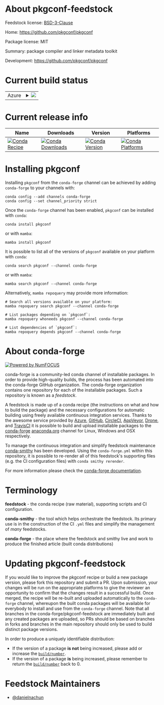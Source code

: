 About pkgconf-feedstock
=======================

Feedstock license: [BSD-3-Clause](https://github.com/conda-forge/pkgconf-feedstock/blob/main/LICENSE.txt)

Home: https://github.com/pkgconf/pkgconf

Package license: MIT

Summary: package compiler and linker metadata toolkit

Development: https://github.com/pkgconf/pkgconf

Current build status
====================


<table>
    
  <tr>
    <td>Azure</td>
    <td>
      <details>
        <summary>
          <a href="https://dev.azure.com/conda-forge/feedstock-builds/_build/latest?definitionId=22957&branchName=main">
            <img src="https://dev.azure.com/conda-forge/feedstock-builds/_apis/build/status/pkgconf-feedstock?branchName=main">
          </a>
        </summary>
        <table>
          <thead><tr><th>Variant</th><th>Status</th></tr></thead>
          <tbody><tr>
              <td>linux_64</td>
              <td>
                <a href="https://dev.azure.com/conda-forge/feedstock-builds/_build/latest?definitionId=22957&branchName=main">
                  <img src="https://dev.azure.com/conda-forge/feedstock-builds/_apis/build/status/pkgconf-feedstock?branchName=main&jobName=linux&configuration=linux%20linux_64_" alt="variant">
                </a>
              </td>
            </tr><tr>
              <td>osx_64</td>
              <td>
                <a href="https://dev.azure.com/conda-forge/feedstock-builds/_build/latest?definitionId=22957&branchName=main">
                  <img src="https://dev.azure.com/conda-forge/feedstock-builds/_apis/build/status/pkgconf-feedstock?branchName=main&jobName=osx&configuration=osx%20osx_64_" alt="variant">
                </a>
              </td>
            </tr><tr>
              <td>win_64</td>
              <td>
                <a href="https://dev.azure.com/conda-forge/feedstock-builds/_build/latest?definitionId=22957&branchName=main">
                  <img src="https://dev.azure.com/conda-forge/feedstock-builds/_apis/build/status/pkgconf-feedstock?branchName=main&jobName=win&configuration=win%20win_64_" alt="variant">
                </a>
              </td>
            </tr>
          </tbody>
        </table>
      </details>
    </td>
  </tr>
</table>

Current release info
====================

| Name | Downloads | Version | Platforms |
| --- | --- | --- | --- |
| [![Conda Recipe](https://img.shields.io/badge/recipe-pkgconf-green.svg)](https://anaconda.org/conda-forge/pkgconf) | [![Conda Downloads](https://img.shields.io/conda/dn/conda-forge/pkgconf.svg)](https://anaconda.org/conda-forge/pkgconf) | [![Conda Version](https://img.shields.io/conda/vn/conda-forge/pkgconf.svg)](https://anaconda.org/conda-forge/pkgconf) | [![Conda Platforms](https://img.shields.io/conda/pn/conda-forge/pkgconf.svg)](https://anaconda.org/conda-forge/pkgconf) |

Installing pkgconf
==================

Installing `pkgconf` from the `conda-forge` channel can be achieved by adding `conda-forge` to your channels with:

```
conda config --add channels conda-forge
conda config --set channel_priority strict
```

Once the `conda-forge` channel has been enabled, `pkgconf` can be installed with `conda`:

```
conda install pkgconf
```

or with `mamba`:

```
mamba install pkgconf
```

It is possible to list all of the versions of `pkgconf` available on your platform with `conda`:

```
conda search pkgconf --channel conda-forge
```

or with `mamba`:

```
mamba search pkgconf --channel conda-forge
```

Alternatively, `mamba repoquery` may provide more information:

```
# Search all versions available on your platform:
mamba repoquery search pkgconf --channel conda-forge

# List packages depending on `pkgconf`:
mamba repoquery whoneeds pkgconf --channel conda-forge

# List dependencies of `pkgconf`:
mamba repoquery depends pkgconf --channel conda-forge
```


About conda-forge
=================

[![Powered by
NumFOCUS](https://img.shields.io/badge/powered%20by-NumFOCUS-orange.svg?style=flat&colorA=E1523D&colorB=007D8A)](https://numfocus.org)

conda-forge is a community-led conda channel of installable packages.
In order to provide high-quality builds, the process has been automated into the
conda-forge GitHub organization. The conda-forge organization contains one repository
for each of the installable packages. Such a repository is known as a *feedstock*.

A feedstock is made up of a conda recipe (the instructions on what and how to build
the package) and the necessary configurations for automatic building using freely
available continuous integration services. Thanks to the awesome service provided by
[Azure](https://azure.microsoft.com/en-us/services/devops/), [GitHub](https://github.com/),
[CircleCI](https://circleci.com/), [AppVeyor](https://www.appveyor.com/),
[Drone](https://cloud.drone.io/welcome), and [TravisCI](https://travis-ci.com/)
it is possible to build and upload installable packages to the
[conda-forge](https://anaconda.org/conda-forge) [anaconda.org](https://anaconda.org/)
channel for Linux, Windows and OSX respectively.

To manage the continuous integration and simplify feedstock maintenance
[conda-smithy](https://github.com/conda-forge/conda-smithy) has been developed.
Using the ``conda-forge.yml`` within this repository, it is possible to re-render all of
this feedstock's supporting files (e.g. the CI configuration files) with ``conda smithy rerender``.

For more information please check the [conda-forge documentation](https://conda-forge.org/docs/).

Terminology
===========

**feedstock** - the conda recipe (raw material), supporting scripts and CI configuration.

**conda-smithy** - the tool which helps orchestrate the feedstock.
                   Its primary use is in the construction of the CI ``.yml`` files
                   and simplify the management of *many* feedstocks.

**conda-forge** - the place where the feedstock and smithy live and work to
                  produce the finished article (built conda distributions)


Updating pkgconf-feedstock
==========================

If you would like to improve the pkgconf recipe or build a new
package version, please fork this repository and submit a PR. Upon submission,
your changes will be run on the appropriate platforms to give the reviewer an
opportunity to confirm that the changes result in a successful build. Once
merged, the recipe will be re-built and uploaded automatically to the
`conda-forge` channel, whereupon the built conda packages will be available for
everybody to install and use from the `conda-forge` channel.
Note that all branches in the conda-forge/pkgconf-feedstock are
immediately built and any created packages are uploaded, so PRs should be based
on branches in forks and branches in the main repository should only be used to
build distinct package versions.

In order to produce a uniquely identifiable distribution:
 * If the version of a package **is not** being increased, please add or increase
   the [``build/number``](https://docs.conda.io/projects/conda-build/en/latest/resources/define-metadata.html#build-number-and-string).
 * If the version of a package **is** being increased, please remember to return
   the [``build/number``](https://docs.conda.io/projects/conda-build/en/latest/resources/define-metadata.html#build-number-and-string)
   back to 0.

Feedstock Maintainers
=====================

* [@danielnachun](https://github.com/danielnachun/)

